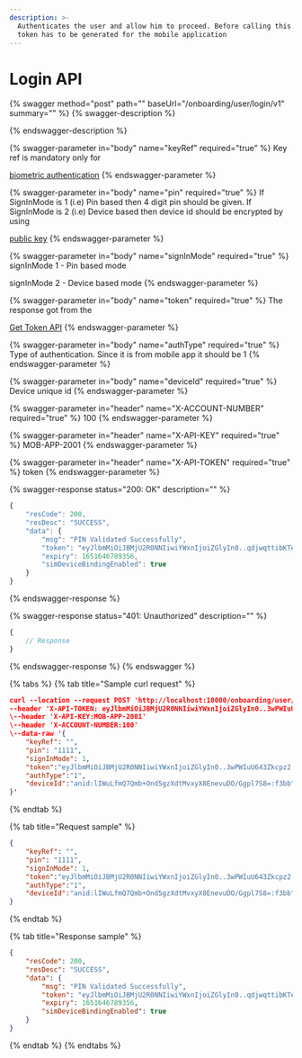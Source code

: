```yaml
---
description: >-
  Authenticates the user and allow him to proceed. Before calling this API, New
  token has to be generated for the mobile application
---
```


# Login API

{% swagger method="post" path="" baseUrl="<domain>/onboarding/user/login/v1" summary="" %}
{% swagger-description %}

{% endswagger-description %}

{% swagger-parameter in="body" name="keyRef" required="true" %}
Key ref is mandatory only for

[biometric authentication](../biometric-authentication/public-key-api.md)
{% endswagger-parameter %}

{% swagger-parameter in="body" name="pin" required="true" %}
If SignInMode is 1 (i.e) Pin based then 4 digit pin should be given. If SignInMode is 2 (i.e) Device based then device id should be encrypted by using

[public key](../biometric-authentication/public-key-api.md)
{% endswagger-parameter %}

{% swagger-parameter in="body" name="signInMode" required="true" %}
signInMode 1 - Pin based mode

signInMode 2 - Device based mode
{% endswagger-parameter %}

{% swagger-parameter in="body" name="token" required="true" %}
The response got from the

[Get Token API](../../../../../market-place/api-specification/get-token-api.md)
{% endswagger-parameter %}

{% swagger-parameter in="body" name="authType" required="true" %}
Type of authentication. Since it is from mobile app it should be 1
{% endswagger-parameter %}

{% swagger-parameter in="body" name="deviceId" required="true" %}
Device unique id
{% endswagger-parameter %}

{% swagger-parameter in="header" name="X-ACCOUNT-NUMBER" required="true" %}
100
{% endswagger-parameter %}

{% swagger-parameter in="header" name="X-API-KEY" required="true" %}
MOB-APP-2001
{% endswagger-parameter %}

{% swagger-parameter in="header" name="X-API-TOKEN" required="true" %}
token
{% endswagger-parameter %}

{% swagger-response status="200: OK" description="" %}
```javascript
{
    "resCode": 200,
    "resDesc": "SUCCESS",
    "data": {
        "msg": "PIN Validated Successfully",
        "token": "eyJlbmMiOiJBMjU2R0NNIiwiYWxnIjoiZGlyIn0..qdjwqttibKTehymt.yIZ6bqDiURUB5FOVgrQolK7NxWNfJK5dYd7y4-GYs6fZ90t59_LZ75smtFzfytu1R7TLyWJ-JzCcg1wtFfwkCMXOEX4K_tK1dMmJGoaTBhgAC4DIbtrugursET4w8XpPtK0VioFgkN36n9ik1VFE3pHiElaa7BzFhOK_EFZWccRVN8ca8DK6rruXCr2lO-beDW7dkiBT02m2BKtcP_DaHORm4bxKOjsaLVuiygqMtlOrBUy0MzXqpcIvnw3uGjjkSgJKwQ._j16sEG2vYxYaOm_CJ4LLw",
        "expiry": 1651646789356,
        "simDeviceBindingEnabled": true
    }
}
```
{% endswagger-response %}

{% swagger-response status="401: Unauthorized" description="" %}
```javascript
{
    // Response
}
```
{% endswagger-response %}
{% endswagger %}

{% tabs %}
{% tab title="Sample curl request" %}
```json
curl --location --request POST 'http://localhost:10000/onboarding/user/login/v1' \
--header 'X-API-TOKEN: eyJlbmMiOiJBMjU2R0NNIiwiYWxnIjoiZGlyIn0..3wPWIuU643Zkcpz2.BizUuyXgPHzuuFf0w8dhaHV9eFi6IFVTNZrExqtRfIqQJsOYN_C4eNCPU_mdF55czLcWw7lrUHYtIAdGEZMuALer4GFp3pqrTQgACNbRnTSMZJgCVLxCVEpoyMATxN0Bf6U4afeHGbNFmUx5MI_8osFvKIYA6u8thb2OF0SiJBlwuBcNhzhQ_T2rJ5bY10A9xUlU4eUoDaBKjg.-n-LFTVxXNbg9_qh5vy4og'
\--header 'X-API-KEY:MOB-APP-2001'
\--header 'X-ACCOUNT-NUMBER:100'
\--data-raw '{
    "keyRef": "",
    "pin": "1111",
    "signInMode": 1,
    "token":"eyJlbmMiOiJBMjU2R0NNIiwiYWxnIjoiZGlyIn0..3wPWIuU643Zkcpz2.BizUuyXgPHzuuFf0w8dhaHV9eFi6IFVTNZrExqtRfIqQJsOYN_C4eNCPU_mdF55czLcWw7lrUHYtIAdGEZMuALer4GFp3pqrTQgACNbRnTSMZJgCVLxCVEpoyMATxN0Bf6U4afeHGbNFmUx5MI_8osFvKIYA6u8thb2OF0SiJBlwuBcNhzhQ_T2rJ5bY10A9xUlU4eUoDaBKjg.-n-LFTVxXNbg9_qh5vy4og",
    "authType":"1",
    "deviceId":"anid:lIWuLfmQ7Qmb+Ond5gzXdtMvxyX8EnevuDO/Ggpl7S8=:f3bb"
}'
```
{% endtab %}

{% tab title="Request sample" %}
```json
{
    "keyRef": "",
    "pin": "1111",
    "signInMode": 1,
    "token":"eyJlbmMiOiJBMjU2R0NNIiwiYWxnIjoiZGlyIn0..3wPWIuU643Zkcpz2.BizUuyXgPHzuuFf0w8dhaHV9eFi6IFVTNZrExqtRfIqQJsOYN_C4eNCPU_mdF55czLcWw7lrUHYtIAdGEZMuALer4GFp3pqrTQgACNbRnTSMZJgCVLxCVEpoyMATxN0Bf6U4afeHGbNFmUx5MI_8osFvKIYA6u8thb2OF0SiJBlwuBcNhzhQ_T2rJ5bY10A9xUlU4eUoDaBKjg.-n-LFTVxXNbg9_qh5vy4og",
    "authType":"1",
    "deviceId":"anid:lIWuLfmQ7Qmb+Ond5gzXdtMvxyX8EnevuDO/Ggpl7S8=:f3bb"
}
```
{% endtab %}

{% tab title="Response sample" %}
```json
{
    "resCode": 200,
    "resDesc": "SUCCESS",
    "data": {
        "msg": "PIN Validated Successfully",
        "token": "eyJlbmMiOiJBMjU2R0NNIiwiYWxnIjoiZGlyIn0..qdjwqttibKTehymt.yIZ6bqDiURUB5FOVgrQolK7NxWNfJK5dYd7y4-GYs6fZ90t59_LZ75smtFzfytu1R7TLyWJ-JzCcg1wtFfwkCMXOEX4K_tK1dMmJGoaTBhgAC4DIbtrugursET4w8XpPtK0VioFgkN36n9ik1VFE3pHiElaa7BzFhOK_EFZWccRVN8ca8DK6rruXCr2lO-beDW7dkiBT02m2BKtcP_DaHORm4bxKOjsaLVuiygqMtlOrBUy0MzXqpcIvnw3uGjjkSgJKwQ._j16sEG2vYxYaOm_CJ4LLw",
        "expiry": 1651646789356,
        "simDeviceBindingEnabled": true
    }
}
```
{% endtab %}
{% endtabs %}
